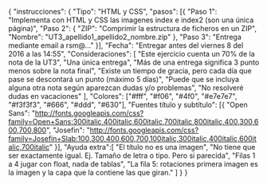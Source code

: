 {
	"instrucciones": {
		"Tipo": "HTML y CSS",
		"pasos": [{
			"Paso 1": "Implementa con HTML y CSS las imagenes index e index2 (son una única página)",
      "Paso 2": {
                "ZIP": "Comprimir la estructura de ficheros en un ZIP",
                "Nombre": "UT3_apellido1_apellido2_nombre.zip"
      },
			"Paso 3": "Entrega mediante email a rsm@..."
		}],
		"Fecha": "Entregar antes del viernes 8 del 2016 a las 14:55",
		"Consideraciones": [
			"Este ejercicio cuenta un 70% de la nota de la UT3",
			"Una única entrega",
			"Más de una entrega significa 3 punto menos sobre la nota final",
			"Existe un tiempo de gracia, pero cada día que pase se descontará un punto (máximo 5 días)",
      "Puede que se incluya alguna otra nota según aparezcan dudas y/o problemas",
      "No resolveré dudas en vacaciones"
		],
		"Colores": ["#fff", "#f06", "#4f0", "#e7e7e7", "#f3f3f3", "#666", "#ddd", "#630"],
		"Fuentes título y subtítulo": [{
			"Open Sans": "http://fonts.googleapis.com/css?family=Open+Sans:300italic,400italic,600italic,700italic,800italic,400,300,600,700,800",
			"Josefin": "http://fonts.googleapis.com/css?family=Josefin+Slab:100,300,400,600,700,100italic,300italic,400italic,600italic,700italic"
		}],
    "Ayuda extra":[
      "El título no es una imagen",
      "No tiene que ser exactamente igual. Ej. Tamaño de letra o tipo. Pero si parecida",
      "Filas 1 a 4 jugar con float, nada de tablas",
      "La fila 5: rotaciones primera imagen es la imagen y la capa que la contiene las que giran."
    ]
	}
}
